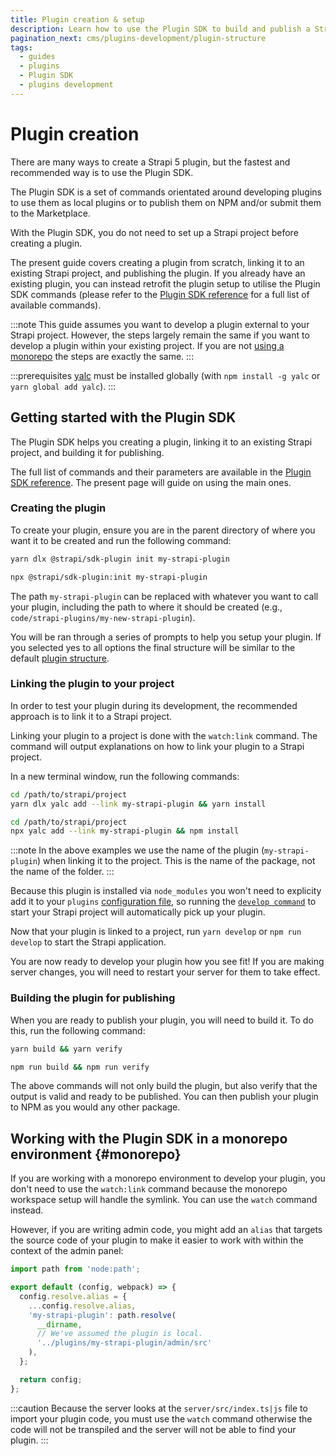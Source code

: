 ```yaml
---
title: Plugin creation & setup
description: Learn how to use the Plugin SDK to build and publish a Strapi plugin
pagination_next: cms/plugins-development/plugin-structure
tags:
  - guides
  - plugins
  - Plugin SDK
  - plugins development
---
```


# Plugin creation

There are many ways to create a Strapi 5 plugin, but the fastest and recommended way is to use the Plugin SDK.

The Plugin SDK is a set of commands orientated around developing plugins to use them as local plugins or to publish them on NPM and/or submit them to the Marketplace.

With the Plugin SDK, you do not need to set up a Strapi project before creating a plugin.

The present guide covers creating a plugin from scratch, linking it to an existing Strapi project, and publishing the plugin. If you already have an existing plugin, you can instead retrofit the plugin setup to utilise the Plugin SDK commands (please refer to the [Plugin SDK reference](/cms/plugins-development/plugin-sdk) for a full list of available commands).

:::note
This guide assumes you want to develop a plugin external to your Strapi project. However, the steps largely remain the same if you want to develop a plugin within your existing project. If you are not [using a monorepo](#monorepo) the steps are exactly the same.
:::

:::prerequisites
[yalc](https://www.npmjs.com/package/yalc) must be installed globally (with `npm install -g yalc` or `yarn global add yalc`).
:::

## Getting started with the Plugin SDK

The Plugin SDK helps you creating a plugin, linking it to an existing Strapi project, and building it for publishing.

The full list of commands and their parameters are available in the [Plugin SDK reference](/cms/plugins-development/plugin-sdk). The present page will guide on using the main ones.

### Creating the plugin

To create your plugin, ensure you are in the parent directory of where you want it to be created and run the following command:

<Tabs groupId="yarn-npm">

<TabItem value="yarn" label="Yarn">

```bash
yarn dlx @strapi/sdk-plugin init my-strapi-plugin
```

</TabItem>

<TabItem value="npm" label="NPM">

```bash
npx @strapi/sdk-plugin:init my-strapi-plugin
```

</TabItem>

</Tabs>

The path `my-strapi-plugin` can be replaced with whatever you want to call your plugin, including the path to where it should be created (e.g., `code/strapi-plugins/my-new-strapi-plugin`).

You will be ran through a series of prompts to help you setup your plugin. If you selected yes to all options the final structure will be similar to the default [plugin structure](/cms/plugins-development/plugin-structure).

### Linking the plugin to your project

In order to test your plugin during its development, the recommended approach is to link it to a Strapi project.

Linking your plugin to a project is done with the `watch:link` command. The command will output explanations on how to link your plugin to a Strapi project.

In a new terminal window, run the following commands:

<Tabs groupId="yarn-npm">

<TabItem value="yarn" label="Yarn">

```bash
cd /path/to/strapi/project
yarn dlx yalc add --link my-strapi-plugin && yarn install
```

</TabItem>

<TabItem value="npm" label="NPM">

```bash
cd /path/to/strapi/project
npx yalc add --link my-strapi-plugin && npm install
```

</TabItem>

</Tabs>

:::note
In the above examples we use the name of the plugin (`my-strapi-plugin`) when linking it to the project. This is the name of the package, not the name of the folder.
:::

Because this plugin is installed via `node_modules` you won't need to explicity add it to your `plugins` [configuration file](/cms/configurations/plugins), so running the [`develop command`](/cms/cli#strapi-develop) to start your Strapi project will automatically pick up your plugin.

Now that your plugin is linked to a project, run `yarn develop` or `npm run develop` to start the Strapi application.

You are now ready to develop your plugin how you see fit! If you are making server changes, you will need to restart your server for them to take effect.

### Building the plugin for publishing

When you are ready to publish your plugin, you will need to build it. To do this, run the following command:

<Tabs groupId="yarn-npm">

<TabItem value="yarn" label="Yarn">

```bash
yarn build && yarn verify
```

</TabItem>

<TabItem value="npm" label="NPM">

```bash
npm run build && npm run verify
```

</TabItem>

</Tabs>

The above commands will not only build the plugin, but also verify that the output is valid and ready to be published. You can then publish your plugin to NPM as you would any other package.

## Working with the Plugin SDK in a monorepo environment {#monorepo}

If you are working with a monorepo environment to develop your plugin, you don't need to use the `watch:link` command because the monorepo workspace setup will handle the symlink. You can use the `watch` command instead.

However, if you are writing admin code, you might add an `alias` that targets the source code of your plugin to make it easier to work with within the context of the admin panel:

```ts
import path from 'node:path';

export default (config, webpack) => {
  config.resolve.alias = {
    ...config.resolve.alias,
    'my-strapi-plugin': path.resolve(
      __dirname,
      // We've assumed the plugin is local.
      '../plugins/my-strapi-plugin/admin/src'
    ),
  };

  return config;
};
```

:::caution
Because the server looks at the `server/src/index.ts|js` file to import your plugin code, you must use the `watch` command otherwise the code will not be transpiled and the server will not be able to find your plugin.
:::
